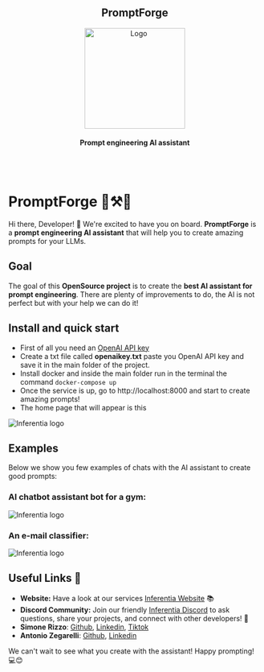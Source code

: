 <!-- PROJECT LOGO -->
<br />
<div align="center">
  <h2>PromptForge</h2>
  <img src="https://inferentia.xyz/assets/img/prompt_ai_assistant/promptforge_logo.jpg" alt="Logo" width="200" height="200" alt="Image generated with BlueWillow">
  <h4>
    Prompt engineering AI assistant
  </h4>
</div>
<br/>
<br/>

# PromptForge 📃⚒️🤖

Hi there, Developer! 👋 We're excited to have you on board. **PromptForge** is a **prompt engineering AI assistant** that will help you to create amazing prompts for your LLMs.

## Goal
The goal of this **OpenSource project** is to create the **best AI assistant for prompt engineering**. There are plenty of improvements to do, the AI is not perfect but with your help we can do it!

## Install and quick start
* First of all you need an  [OpenAI API key](https://platform.openai.com/account/api-keys)
* Create a txt file called **openaikey.txt** paste you OpenAI API key and save it in the main folder of the project.
* Install docker and inside the main folder run in the terminal the command ```docker-compose up```
* Once the service is up, go to http://localhost:8000 and start to create amazing prompts! 
* The home page that will appear is this  

![Inferentia logo](https://inferentia.xyz/assets/img/prompt_ai_assistant/assistant_home.png)

## Examples
Below we show you few examples of chats with the AI assistant to create good prompts:

### AI chatbot assistant bot for a gym:
![Inferentia logo](https://inferentia.xyz/assets/img/prompt_ai_assistant/assistant1.png)

### An e-mail classifier:  
![Inferentia logo](https://inferentia.xyz/assets/img/prompt_ai_assistant/assistant2.png)


## Useful Links 🔗

- **Website:** Have a look at our services [Inferentia Website](https://inferentia.xyz) 📚
- **Discord Community:** Join our friendly [Inferentia Discord](https://discord.gg/uUc8W9g8du) to ask questions, share your projects, and connect with other developers! 💬
- **Simone Rizzo**: [Github](https://github.com/simone-rizzo), [Linkedin](https://www.linkedin.com/in/simone-rizzo-9851b7147/), [Tiktok](https://www.tiktok.com/@simonerizzo98)
- **Antonio Zegarelli**: [Github](https://github.com/89oinotna), [Linkedin](https://www.linkedin.com/in/zegarelli-antonio/)

We can't wait to see what you create with the assistant! Happy prompting! 💻😊
